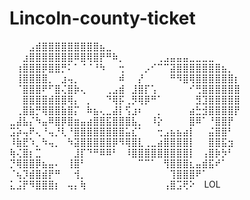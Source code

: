 # Lincoln-county-ticket
⠀⠀⠀⣠⣾⣿⣿⣿⣿⣿⣿⣿⣿⣿⣦⣀⠀⠀⠀⠀⠀⠀⠀⠀⠀⠀⠀⠀⠀⠀⠀⠀⠀⠀⠀⠀
⠀⠀⣰⣿⣿⣿⣿⣿⣿⣿⠿⣿⢿⣿⡟⠛⠷⡀⠀⠀⠀⠀⠀⢀⣠⣤⣤⣤⣀⣀⣀⣀⠀⠀⠀⠀
⠀⢰⣿⣿⣿⡿⣿⣿⡛⠅⠁⠈⠈⠘⠳⠀⠀⢒⠀⠀⠀⡠⠊⠉⠉⣽⣿⣿⣿⣿⣿⣿⣿⣦⡀⠀
⠀⢸⣿⣿⣿⣿⡀⠀⣰⢤⡀⠀⠀⠀⠀⠀⠀⠾⠀⠀⡜⠀⠀⠀⠀⠛⠻⣿⢿⣿⣿⣿⣿⣿⣿⡆
⠀⠈⣿⣿⣿⠟⠋⣿⢌⣿⡷⢄⠀⠀⠀⢀⣠⣾⠀⣸⣿⡏⢡⠀⠀⠀⠀⠀⠊⢛⣿⣿⣿⣿⣿⣿
⠀⠀⣿⣿⣿⣿⣾⣿⣿⢿⡄⠀⡀⠀⠀⠙⢿⡯⢀⡻⢿⡿⠛⠁⠀⠀⠀⠀⠀⣻⣹⣿⣿⣿⣿⣿
⠀⢀⣿⣷⡛⢿⣿⣿⣷⣿⡍⠀⠷⣦⢄⣀⣼⡇⢫⣰⠆⠀⠀⡀⠀⠀⠀⠀⣴⣓⣺⣿⣿⣿⣿⡟
⣀⣼⣧⡌⠳⣤⠿⣿⡿⣿⣶⣤⣴⣿⣿⣯⣿⣿⣿⣧⡀⠀⠸⡕⠀⠀⠀⠀⣿⠿⠁⠘⣿⣿⡟⠀
⣩⡵⢤⠟⢄⠘⢤⡘⢇⠘⣿⣿⣿⣿⣿⣿⣿⣿⣥⣎⠁⠀⠀⢒⣠⣦⣦⣴⡇⠀⠀⣬⣿⣿⠃⠀
⠸⣷⣟⠱⡀⠳⢤⡀⠀⠳⣽⣿⣿⣿⣿⣿⡿⠻⢿⣿⣇⢀⣀⣴⣿⣿⣿⣿⡇⠀⠀⣿⣿⣯⣲⠀
⢷⢌⣿⡆⣉⠀⠀⠀⠀⠀⣸⡏⠙⠛⠿⠿⠃⠀⠸⣿⣿⣿⣿⣿⣿⣿⣿⣿⡇⠀⢠⣿⡷⡳⠃⠀
⡙⢿⣿⣿⡿⣦⣤⠄⠀⢸⣿⠃⠀⠀⠀⠀⠀⠀⠀⠀⠉⠉⠁⠀⢻⣿⣿⣿⣆⣤⣾⣯⠞⠁⠀⠀
⠈⢦⡹⣾⣿⣾⡟⠛⠀⠀⢺⡀⠀⠀⠀⠀⠀⠀⠀⠀⠀⠀⠀⠀⠀⢹⣿⣿⣿⠟⠁⠀⠀⠀⠀⠀
⣅⣨⡟⠻⣿⣿⣿⡆⠀⢤⡄⢷⠀⠀⠀⠀⠀⠀⠀⠀⠀⠀⠀⠀⢠⣿⣩⢟⠕⠀ LOL⠀⠀⠀⠀⠀⠀
